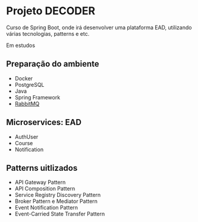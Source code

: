 # Projeto DECODER

Curso de Spring Boot, onde irá desenvolver uma plataforma EAD, utilizando várias tecnologias, patterns e etc.

Em estudos

## Preparação do ambiente

- Docker
- PostgreSQL
- Java
- Spring Framework
- [RabbitMQ](https://www.cloudamqp.com)

## Microservices: EAD

- AuthUser
- Course
- Notification

## Patterns uitlizados

- API Gateway Pattern
- API Composition Pattern
- Service Registry Discovery Pattern
- Broker Pattern e Mediator Pattern
- Event Notification Pattern
- Event-Carried State Transfer Pattern